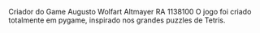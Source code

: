 Criador do Game Augusto Wolfart Altmayer 
RA 1138100
O jogo foi criado totalmente em pygame, inspirado nos grandes puzzles de Tetris.
